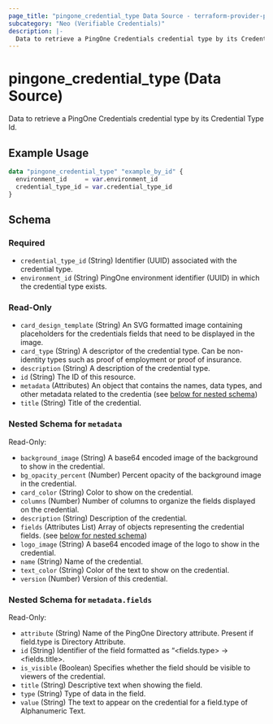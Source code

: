 ```yaml
---
page_title: "pingone_credential_type Data Source - terraform-provider-pingone"
subcategory: "Neo (Verifiable Credentials)"
description: |-
  Data to retrieve a PingOne Credentials credential type by its Credential Type Id.
---
```


# pingone_credential_type (Data Source)

Data to retrieve a PingOne Credentials credential type by its Credential Type Id.

## Example Usage

```terraform
data "pingone_credential_type" "example_by_id" {
  environment_id     = var.environment_id
  credential_type_id = var.credential_type_id
}
```

<!-- schema generated by tfplugindocs -->
## Schema

### Required

- `credential_type_id` (String) Identifier (UUID) associated with the credential type.
- `environment_id` (String) PingOne environment identifier (UUID) in which the credential type exists.

### Read-Only

- `card_design_template` (String) An SVG formatted image containing placeholders for the credentials fields that need to be displayed in the image.
- `card_type` (String) A descriptor of the credential type. Can be non-identity types such as proof of employment or proof of insurance.
- `description` (String) A description of the credential type.
- `id` (String) The ID of this resource.
- `metadata` (Attributes) An object that contains the names, data types, and other metadata related to the credentia (see [below for nested schema](#nestedatt--metadata))
- `title` (String) Title of the credential.

<a id="nestedatt--metadata"></a>
### Nested Schema for `metadata`

Read-Only:

- `background_image` (String) A base64 encoded image of the background to show in the credential.
- `bg_opacity_percent` (Number) Percent opacity of the background image in the credential.
- `card_color` (String) Color to show on the credential.
- `columns` (Number) Number of columns to organize the fields displayed on the credential.
- `description` (String) Description of the credential.
- `fields` (Attributes List) Array of objects representing the credential fields. (see [below for nested schema](#nestedatt--metadata--fields))
- `logo_image` (String) A base64 encoded image of the logo to show in the credential.
- `name` (String) Name of the credential.
- `text_color` (String) Color of the text to show on the credential.
- `version` (Number) Version of this credential.

<a id="nestedatt--metadata--fields"></a>
### Nested Schema for `metadata.fields`

Read-Only:

- `attribute` (String) Name of the PingOne Directory attribute. Present if field.type is Directory Attribute.
- `id` (String) Identifier of the field formatted as “<fields.type> -> <fields.title>.
- `is_visible` (Boolean) Specifies whether the field should be visible to viewers of the credential.
- `title` (String) Descriptive text when showing the field.
- `type` (String) Type of data in the field.
- `value` (String) The text to appear on the credential for a field.type of Alphanumeric Text.

